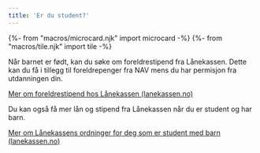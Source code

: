 ```yaml
---
title: 'Er du student?'
---
```


{%- from "macros/microcard.njk" import microcard -%}
{%- from "macros/tile.njk" import tile -%}

Når barnet er født, kan du søke om foreldrestipend fra Lånekassen. Dette kan du få i tillegg til foreldrepenger fra NAV mens du har permisjon fra utdanningen din.

[Mer om foreldrestipend hos Lånekassen (lanekassen.no)](#)

Du kan også få mer lån og stipend fra Lånekassen når du er student og har barn.

[Mer om Lånekassens ordninger for deg som er student med barn (lanekassen.no)](#)